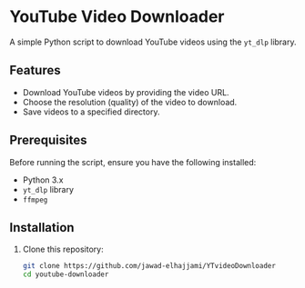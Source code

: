 # YouTube Video Downloader

A simple Python script to download YouTube videos using the `yt_dlp` library.

## Features
- Download YouTube videos by providing the video URL.
- Choose the resolution (quality) of the video to download.
- Save videos to a specified directory.

## Prerequisites
Before running the script, ensure you have the following installed:
- Python 3.x
- `yt_dlp` library
- `ffmpeg`

## Installation
1. Clone this repository:
   ```bash
   git clone https://github.com/jawad-elhajjami/YTvideoDownloader
   cd youtube-downloader